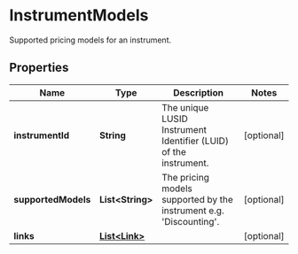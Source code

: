 

# InstrumentModels

Supported pricing models for an instrument.

## Properties

Name | Type | Description | Notes
------------ | ------------- | ------------- | -------------
**instrumentId** | **String** | The unique LUSID Instrument Identifier (LUID) of the instrument. |  [optional]
**supportedModels** | **List&lt;String&gt;** | The pricing models supported by the instrument e.g. &#39;Discounting&#39;. |  [optional]
**links** | [**List&lt;Link&gt;**](Link.md) |  |  [optional]



